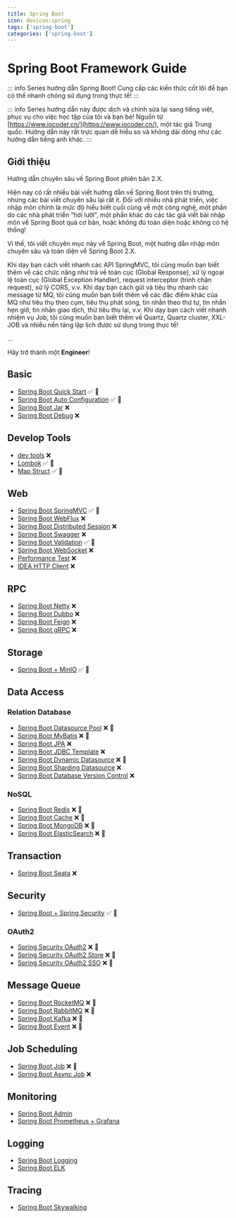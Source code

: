 ```yaml
---
title: Spring Boot
icon: devicon:spring
tags: ['spring-boot']
categories: ['spring-boot']
---
```

# Spring Boot Framework Guide

::: info
Series hướng dẫn Spring Boot!
Cung cấp các kiến thức cốt lõi để bạn có thể nhanh chóng sử dụng trong thực tế!
:::

::: info
Series hướng dẫn này được dịch và chỉnh sửa lại sang tiếng việt, phục vụ cho việc học tập của tôi và bạn bè!
Nguồn từ [https://www.iocoder.cn/](https://www.iocoder.cn/), một tác giả Trung quốc. Hướng dẫn này rất trực quan dễ hiểu so và không dài dòng như các hướng dẫn tiếng anh khác.
:::

## Giới thiệu

Hướng dẫn chuyên sâu về Spring Boot phiên bản 2.X.

Hiện nay có rất nhiều bài viết hướng dẫn về Spring Boot trên thị trường, nhưng các bài viết chuyên sâu lại rất ít. Đối với nhiều nhà phát triển, việc nhập môn chính là mức độ hiểu biết cuối cùng về một công nghệ, một phần do các nhà phát triển “hơi lười”, một phần khác do các tác giả viết bài nhập môn về Spring Boot quá cơ bản, hoặc không đủ toàn diện hoặc không có hệ thống!

Vì thế, tôi viết chuyên mục này về Spring Boot, một hướng dẫn nhập môn chuyên sâu và toàn diện về Spring Boot 2.X.

Khi dạy bạn cách viết nhanh các API SpringMVC, tôi cũng muốn bạn biết thêm về các chức năng như trả về toàn cục (Global Response), xử lý ngoại lệ toàn cục (Global Exception Handler), request interceptor (trình chặn request), xử lý CORS, v.v. Khi dạy bạn cách gửi và tiêu thụ nhanh các message từ MQ, tôi cũng muốn bạn biết thêm về các đặc điểm khác của MQ như tiêu thụ theo cụm, tiêu thụ phát sóng, tin nhắn theo thứ tự, tin nhắn hẹn giờ, tin nhắn giao dịch, thử tiêu thụ lại, v.v. Khi dạy bạn cách viết nhanh nhiệm vụ Job, tôi cũng muốn bạn biết thêm về Quartz, Quartz cluster, XXL-JOB và nhiều nền tảng lập lịch được sử dụng trong thực tế!

...

Hãy trở thành một **Engineer**!

## Basic

- [Spring Boot Quick Start](./quick-start) ✅ 🚀
- [Spring Boot Auto Configuration](./autoconfig) ✅ 🚀
- [Spring Boot Jar](./jar) ❌
- [Spring Boot Debug](./debug) ❌

## Develop Tools

- [dev tools](./dev-tools) ❌
- [Lombok](./lombok) ✅ 🚀
- [Map Struct](./map-struct) ✅ 🚀

## Web

- [Spring Boot SpringMVC](./springmvc) ✅ 🚀
- [Spring Boot WebFlux](./webflux) ❌
- [Spring Boot Distributed Session](./distributed-session) ❌
- [Spring Boot Swagger](./swagger) ❌
- [Spring Boot Validation](./validation) ✅ 🚀
- [Spring Boot WebSocket](./websocket) ❌
- [Performance Test](./benchmark) ❌
- [IDEA HTTP Client](./idea-http-client) ❌

## RPC

- [Spring Boot Netty](./netty) ❌
- [Spring Boot Dubbo](./dubbo) ❌
- [Spring Boot Feign](./feign) ❌
- [Spring Boot gRPC](./grpc) ❌

## Storage

- [Spring Boot + MinIO](./minio) ✅ 🚀

## Data Access

### Relation Database

- [Spring Boot Datasource Pool](./ds-pool) ❌ 🚀
- [Spring Boot MyBatis](./mybatis) ❌ 🚀
- [Spring Boot JPA](./jpa) ❌
- [Spring Boot JDBC Template](./jdbc-template) ❌
- [Spring Boot Dynamic Datasource](./dynamic-ds) ❌ 🚀
- [Spring Boot Sharding Datasource](./sharding) ❌ 
- [Spring Boot Database Version Control](./db-version) ❌ 

### NoSQL

- [Spring Boot Redis](./redis) ❌ 🚀
- [Spring Boot Cache](./cache) ❌ 🚀
- [Spring Boot MongoDB](./mongodb) ❌ 🚀
- [Spring Boot ElasticSearch](./es) ❌ 🚀

## Transaction

- [Spring Boot Seata](./seata) ❌

## Security

- [Spring Boot + Spring Security](./spring-security) ✅ 🚀

### OAuth2

- [Spring Security OAuth2](./oauth2) ❌ 🚀
- [Spring Security OAuth2 Store](./oauth2-store) ❌ 🚀
- [Spring Security OAuth2 SSO](./oauth2-sso) ❌ 🚀

## Message Queue

- [Spring Boot RocketMQ](./rocketmq) ❌ 🚀
- [Spring Boot RabbitMQ](./rabbitmq) ❌ 🚀
- [Spring Boot Kafka](./kafka) ❌ 🚀
- [Spring Boot Event](./event) ❌ 🚀

## Job Scheduling

- [Spring Boot Job](./job) ❌ 🚀
- [Spring Boot Async Job](./async-job) ❌

## Monitoring

- [Spring Boot Admin](./sb-admin)
- [Spring Boot Prometheus + Grafana](./prometheus+grafana)

## Logging

- [Spring Boot Logging](./logging)
- [Spring Boot ELK](./elk)

## Tracing

- [Spring Boot Skywalking](./skywalking)